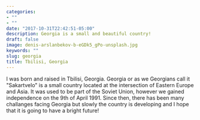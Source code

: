 ```yaml
---
categories:
- ""
- ""
date: "2017-10-31T22:42:51-05:00"
description: Georgia is a small and beautiful country! 
draft: false
image: denis-arslanbekov-b-eGDk5_gPo-unsplash.jpg
keywords: ""
slug: georgia
title: Tbilisi, Georgia
---
```


I was born and raised in Tbilisi, Georgia. Georgia or as we Georgians call it "Sakartvelo" is a small country located at the intersection of Eastern Europe and Asia. It was used to be part of the Soviet Union, however we gained independence on the 9th of April 1991. Since then, there has been many challanges facing Georgia but slowly the country is developing and I hope that it is going to have a bright future! 